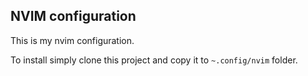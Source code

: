 ## NVIM configuration

This is my nvim configuration.

To install simply clone this project and copy it to `~.config/nvim` folder.
